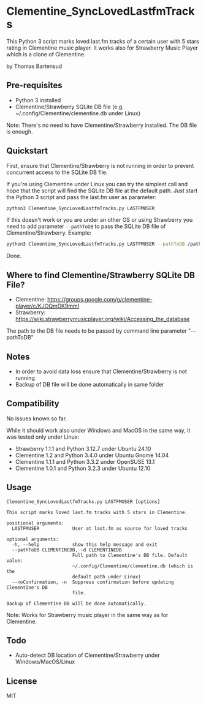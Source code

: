 # Clementine_SyncLovedLastfmTracks

This Python 3 script marks loved last.fm tracks of a certain user with 5 stars rating in Clementine music player.
It works also for Strawberry Music Player which is a clone of Clementine.

by Thomas Bartensud


## Pre-requisites

- Python 3 installed
- Clementine/Strawberry SQLite DB file (e.g. ~/.config/Clementine/clementine.db under Linux)

Note: There's no need to have Clementine/Strawberry installed. The DB file is enough.



## Quickstart

First, ensure that Clementine/Strawberry is not running in order to prevent concurrent access to the SQLite DB file.

If you're using Clementine under Linux you can try the simplest call and hope that the script will find the SQLite DB file at the default path. Just start the Python 3 script and pass the last.fm user as parameter:
```sh
python3 Clementine_SyncLovedLastfmTracks.py LASTFMUSER
```

If this doesn't work or you are under an other OS or using Strawberry you need to add parameter `--pathToDB` to pass the SQLite DB file of Clementine/Strawberry. Example:
```sh
python3 Clementine_SyncLovedLastfmTracks.py LASTFMUSER --pathToDB /path/to/clementine.db
```

Done.

## Where to find Clementine/Strawberry SQLite DB File?

- Clementine: https://groups.google.com/g/clementine-player/c/KJOQmDK9mmI
- Strawberry: https://wiki.strawberrymusicplayer.org/wiki/Accessing_the_database

The path to the DB file needs to be passed by command line parameter "--pathToDB"



## Notes

- In order to avoid data loss ensure that Clementine/Strawberry is not running
- Backup of DB file will be done automatically in same folder

## Compatibility
No issues known so far.

While it should work also under Windows and MacOS in the same way, it was tested only under Linux:
- Strawberry 1.1.1 and Python 3.12.7 under Ubuntu 24.10
- Clementine 1.2 and Python 3.4.0 under Ubuntu Gnome 14.04
- Clementine 1.1.1 and Python 3.3.2 under OpenSUSE 13.1
- Clementine 1.0.1 and Python 3.2.3 under Ubuntu 12.10



## Usage

```
Clementine_SyncLovedLastfmTracks.py LASTFMUSER [options]

This script marks loved last.fm tracks with 5 stars in Clementine.

positional arguments:
  LASTFMUSER            User at last.fm as source for loved tracks

optional arguments:
  -h, --help            show this help message and exit
  --pathToDB CLEMENTINEDB, -d CLEMENTINEDB
                        Full path to Clementine's DB file. Default value:
                        ~/.config/Clementine/clementine.db (which is the
                        default path under Linux)
  --noConfirmation, -n  Suppress confirmation before updating Clementine's DB
                        file.

Backup of Clementine DB will be done automatically.
```

Note: Works for Strawberry music player in the same way as for Clementine.



## Todo

- Auto-detect DB location of Clementine/Strawberry under Windows/MacOS/Linux


## License

MIT
